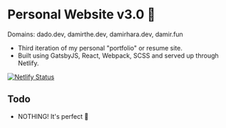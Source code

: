 # Personal Website v3.0 🚀 
Domains: dado.dev, damirthe.dev, damirhara.dev, damir.fun

- Third iteration of my personal "portfolio" or resume site.
- Built using GatsbyJS, React, Webpack, SCSS and served up through Netlify.

[![Netlify Status](https://api.netlify.com/api/v1/badges/a27fe502-5e1d-4c18-9fc4-f2f3b834c9d1/deploy-status)](https://app.netlify.com/sites/dadodev/deploys)

## Todo
- NOTHING! It's perfect 💎 
